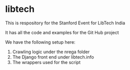 libtech
=======

This is respository for the Stanford Event for LibTech India

It has all the code and examples for the Git Hub project

We have the following setup here:

1. Crawling logic under the nrega folder
2. The Django front end under libtech.info
3. The wrappers used for the script
